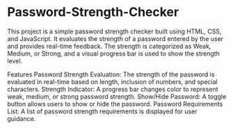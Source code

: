 # Password-Strength-Checker
 This project is a simple password strength checker built using HTML, CSS, and JavaScript. It evaluates the strength of a password entered by the user and provides real-time feedback. The strength is categorized as Weak, Medium, or Strong, and a visual progress bar is used to show the strength level.

Features
Password Strength Evaluation: The strength of the password is evaluated in real-time based on length, inclusion of numbers, and special characters.
Strength Indicator: A progress bar changes color to represent weak, medium, or strong password strength.
Show/Hide Password: A toggle button allows users to show or hide the password.
Password Requirements List: A list of password strength requirements is displayed for user guidance.
